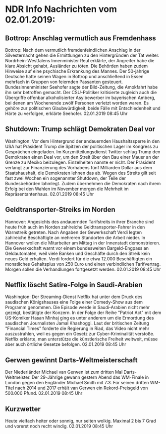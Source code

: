 # NDR Info Nachrichten vom 02.01.2019:


## Bottrop: Anschlag vermutlich aus Fremdenhass
Bottrop: Nach dem vermutlich fremdenfeindlichen Anschlag in der Silvesternacht gehen die Ermittlungen zu den Hintergründen der Tat weiter. Nordrhein-Westfalens Innenminister Reul erklärte, der Angreifer habe die klare Absicht gehabt, Ausländer zu töten. Die Behörden haben zudem Hinweise auf eine psychische Erkrankung des Mannes. Der 50-jährige Deutsche hatte seinen Wagen in Bottrop und anschließend in Essen mehrfach in Gruppen von feiernden Passanten gesteuert. Bundesinnenminister Seehofer sagte der Bild-Zeitung, die Amokfahrt habe ihn sehr betroffen gemacht. Der CSU-Politiker kritisierte zugleich auch die Übergriffe offenbar alkoholisierter Asylbewerber im bayerischen Amberg, bei denen am Wochenende zwölf Personen verletzt worden waren. Es gehöre zur politischen Glaubwürdigkeit, beide Fälle mit Entschiedenheit und Härte zu verfolgen, erklärte Seehofer. 02.01.2019 08:45 Uhr 

## Shutdown: Trump schlägt Demokraten Deal vor
Washington: Vor dem Hintergrund der andauernden Haushaltssperre in den USA hat Präsident Trump die Spitzen der politischen Lager im Kongress zu Gesprächen eingeladen. Im Kurzmitteilungsdienst Twitter schlug Trump den Demokraten einen Deal vor, um den Streit über den Bau einer Mauer an der Grenze zu Mexiko beizulegen. Einzelheiten nannte er nicht. Der Präsident verlangt zur Finanzierung des Vorhabens fünf Milliarden Dollar aus dem Staatshaushalt, die Demokraten lehnen das ab. Wegen des Streits gilt seit fast zwei Wochen ein sogenannter Shutdown, der Teile der Bundesbehörden lahmlegt. Zudem übernehmen die Demokraten nach ihrem Erfolg bei den Wahlen im November morgen die Mehrheit im Repräsentantenhaus. 02.01.2019 08:45 Uhr 

## Geldtransporter-Streiks im Norden
Hannover: Angesichts des andauernden Tarifstreits in ihrer Branche sind heute früh auch im Norden zahlreiche Geldtransporter-Fahrer in den Warnstreik getreten. Nach Angaben der Gewerkschaft Verdi legten zahlreiche Beschäftigte an mehreren Standorten die Arbeit nieder. In Hannover wollen die Mitarbeiter am Mittag in der Innenstadt demonstrieren. Die Gewerkschaft warnt vor einem bundesweiten Bargeld-Engpass an Geldautomaten, weil viele Banken und Geschäfte durch den Streik kein neues Geld erhalten. Verdi fordert für die etwa 12.000 Beschäftigten ein monatliches Gehaltsplus von 250 Euro und einen verbindlichen Tarifvertrag. Morgen sollen die Verhandlungen fortgesetzt werden. 02.01.2019 08:45 Uhr 

## Netflix löscht Satire-Folge in Saudi-Arabien
Washington: Der Streaming-Dienst Netflix hat unter dem Druck des saudischen Königshauses eine Folge einer Comedy-Show aus dem Programm genommen. Die Episode werde in Saudi-Arabien nicht mehr gezeigt, bestätigte der Konzern. In der Folge der Reihe "Patriot Act" mit dem US-Komiker Hasan Minhaj ging es unter anderem um die Ermordung des saudischen Journalisten Jamal Khashoggi. Laut der britischen Zeitung "Financial Times" forderte die Regierung in Riad, das Video nicht mehr auszustrahlen, weil es gegen ein Gesetz zur Cyber-Kriminalität verstoße. Netflix erklärte, man unterstütze die künstlerische Freiheit weltweit, müsse aber auch örtliche Gesetze befolgen. 02.01.2019 08:45 Uhr 

## Gerwen gewinnt Darts-Weltmeisterschaft
Der Niederländer Michael van Gerwen ist zum dritten Mal Darts-Weltmeister. Der 29-Jährige gewann gestern Abend das WM-Finale in London gegen den Engländer Michael Smith mit 7:3. Für seinen dritten WM-Titel nach 2014 und 2017 erhält van Gerwen ein Rekord-Preisgeld von 500.000 Pfund. 02.01.2019 08:45 Uhr 

## Kurzwetter
Heute vielfach heiter oder sonnig, nur selten wolkig. Maximal 2 bis 7 Grad und vorerst noch recht windig. 02.01.2019 08:45 Uhr 
